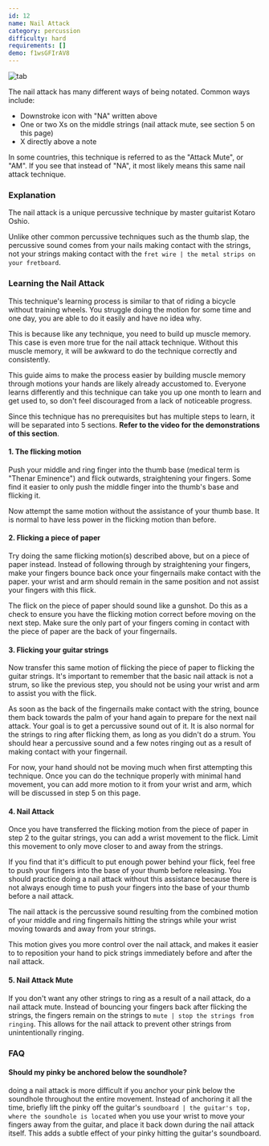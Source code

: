 ```yaml
---
id: 12
name: Nail Attack
category: percussion
difficulty: hard
requirements: []
demo: f1wsGFIrAV8
---
```


![tab](/img/t/nail-attack.jpg)

The nail attack has many different ways of being notated. Common ways include:

- Downstroke icon with "NA" written above
- One or two Xs on the middle strings (nail attack mute, see section 5 on this page)
- X directly above a note

In some countries, this technique is referred to as the "Attack Mute", or "AM". If you see that instead of "NA", it most likely means this same nail attack technique.

### Explanation

The nail attack is a unique percussive technique by master guitarist Kotaro Oshio.

Unlike other common percussive techniques such as the thumb slap, the percussive sound comes from your nails making contact with the strings, not your strings making contact with the `fret wire | the metal strips on your fretboard`.

### Learning the Nail Attack

This technique's learning process is similar to that of riding a bicycle without training wheels. You struggle doing the motion for some time and one day, you are able to do it easily and have no idea why.

This is because like any technique, you need to build up muscle memory. This case is even more true for the nail attack technique. Without this muscle memory, it will be awkward to do the technique correctly and consistently.

This guide aims to make the process easier by building muscle memory through motions your hands are likely already accustomed to. Everyone learns differently and this technique can take you up one month to learn and get used to, so don't feel discouraged from a lack of noticeable progress.

Since this technique has no prerequisites but has multiple steps to learn, it will be separated into 5 sections. **Refer to the video for the demonstrations of this section**.

#### 1. The flicking motion

Push your middle and ring finger into the thumb base (medical term is "Thenar Eminence") and flick outwards, straightening your fingers. Some find it easier to only push the middle finger into the thumb's base and flicking it.

Now attempt the same motion without the assistance of your thumb base. It is normal to have less power in the flicking motion than before.

#### 2. Flicking a piece of paper

Try doing the same flicking motion(s) described above, but on a piece of paper instead. Instead of following through by straightening your fingers, make your fingers bounce back once your fingernails make contact with the paper. your wrist and arm should remain in the same position and not assist your fingers with this flick.

The flick on the piece of paper should sound like a gunshot. Do this as a check to ensure you have the flicking motion correct before moving on the next step. Make sure the only part of your fingers coming in contact with the piece of paper are the back of your fingernails.

#### 3. Flicking your guitar strings

Now transfer this same motion of flicking the piece of paper to flicking the guitar strings. It's important to remember that the basic nail attack is not a strum, so like the previous step, you should not be using your wrist and arm to assist you with the flick.

As soon as the back of the fingernails make contact with the string, bounce them back towards the palm of your hand again to prepare for the next nail attack. Your goal is to get a percussive sound out of it. It is also normal for the strings to ring after flicking them, as long as you didn't do a strum. You should hear a percussive sound and a few notes ringing out as a result of making contact with your fingernail.

For now, your hand should not be moving much when first attempting this technique. Once you can do the technique properly with minimal hand movement, you can add more motion to it from your wrist and arm, which will be discussed in step 5 on this page.

#### 4. Nail Attack

Once you have transferred the flicking motion from the piece of paper in step 2 to the guitar strings, you can add a wrist movement to the flick. Limit this movement to only move closer to and away from the strings.

If you find that it's difficult to put enough power behind your flick, feel free to push your fingers into the base of your thumb before releasing. You should practice doing a nail attack without this assistance because there is not always enough time to push your fingers into the base of your thumb before a nail attack.

The nail attack is the percussive sound resulting from the combined motion of your middle and ring fingernails hitting the strings while your wrist moving towards and away from your strings.

This motion gives you more control over the nail attack, and makes it easier to to reposition your hand to pick strings immediately before and after the nail attack.

#### 5. Nail Attack Mute

If you don't want any other strings to ring as a result of a nail attack, do a nail attack mute. Instead of bouncing your fingers back after flicking the strings, the fingers remain on the strings to `mute | stop the strings from ringing`. This allows for the nail attack to prevent other strings from unintentionally ringing.

### FAQ

#### Should my pinky be anchored below the soundhole?

doing a nail attack is more difficult if you anchor your pink below the soundhole throughout the entire movement. Instead of anchoring it all the time, briefly lift the pinky off the guitar's `soundboard | the guitar's top, where the soundhole is located` when you use your wrist to move your fingers away from the guitar, and place it back down during the nail attack itself. This adds a subtle effect of your pinky hitting the guitar's soundboard.
